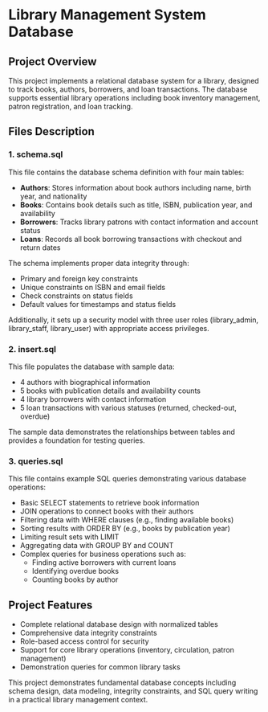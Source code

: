 # Library Management System Database

## Project Overview
This project implements a relational database system for a library, designed to track books, authors, borrowers, and loan transactions. The database supports essential library operations including book inventory management, patron registration, and loan tracking.

## Files Description

### 1. schema.sql
This file contains the database schema definition with four main tables:
- **Authors**: Stores information about book authors including name, birth year, and nationality
- **Books**: Contains book details such as title, ISBN, publication year, and availability
- **Borrowers**: Tracks library patrons with contact information and account status
- **Loans**: Records all book borrowing transactions with checkout and return dates

The schema implements proper data integrity through:
- Primary and foreign key constraints
- Unique constraints on ISBN and email fields
- Check constraints on status fields
- Default values for timestamps and status fields

Additionally, it sets up a security model with three user roles (library_admin, library_staff, library_user) with appropriate access privileges.

### 2. insert.sql
This file populates the database with sample data:
- 4 authors with biographical information
- 5 books with publication details and availability counts
- 4 library borrowers with contact information
- 5 loan transactions with various statuses (returned, checked-out, overdue)

The sample data demonstrates the relationships between tables and provides a foundation for testing queries.

### 3. queries.sql
This file contains example SQL queries demonstrating various database operations:
- Basic SELECT statements to retrieve book information
- JOIN operations to connect books with their authors
- Filtering data with WHERE clauses (e.g., finding available books)
- Sorting results with ORDER BY (e.g., books by publication year)
- Limiting result sets with LIMIT
- Aggregating data with GROUP BY and COUNT
- Complex queries for business operations such as:
  - Finding active borrowers with current loans
  - Identifying overdue books
  - Counting books by author

## Project Features
- Complete relational database design with normalized tables
- Comprehensive data integrity constraints
- Role-based access control for security
- Support for core library operations (inventory, circulation, patron management)
- Demonstration queries for common library tasks

This project demonstrates fundamental database concepts including schema design, data modeling, integrity constraints, and SQL query writing in a practical library management context.
